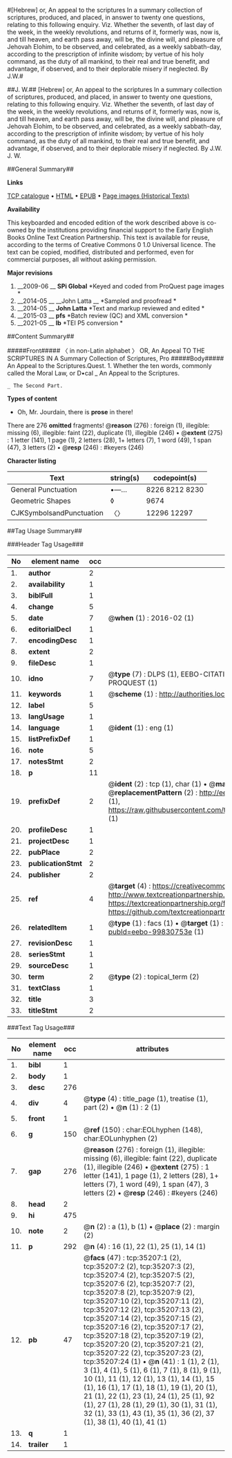 #[Hebrew] or, An appeal to the scriptures In a summary collection of scriptures, produced, and placed, in answer to twenty one questions, relating to this following enquiry. Viz. Whether the seventh, of last day of the week, in the weekly revolutions, and returns of it, formerly was, now is, and till heaven, and earth pass away, will be, the divine will, and pleasure of Jehovah Elohim, to be observed, and celebrated, as a weekly sabbath-day, according to the prescription of infinite wisdom; by vertue of his holy command, as the duty of all mankind, to their real and true benefit, and advantage, if observed, and to their deplorable misery if neglected. By J.W.#

##J. W.##
[Hebrew] or, An appeal to the scriptures In a summary collection of scriptures, produced, and placed, in answer to twenty one questions, relating to this following enquiry. Viz. Whether the seventh, of last day of the week, in the weekly revolutions, and returns of it, formerly was, now is, and till heaven, and earth pass away, will be, the divine will, and pleasure of Jehovah Elohim, to be observed, and celebrated, as a weekly sabbath-day, according to the prescription of infinite wisdom; by vertue of his holy command, as the duty of all mankind, to their real and true benefit, and advantage, if observed, and to their deplorable misery if neglected. By J.W.
J. W.

##General Summary##

**Links**

[TCP catalogue](http://www.ota.ox.ac.uk/tcp/)  • 
[HTML](http://tei.it.ox.ac.uk/tcp/Texts-HTML/free/A67/A67293.html)  • 
[EPUB](http://tei.it.ox.ac.uk/tcp/Texts-EPUB/free/A67/A67293.epub) • 
[Page images (Historical Texts)](https://historicaltexts.jisc.ac.uk/eebo-99830753e)

**Availability**

This keyboarded and encoded edition of the work described above is co-owned by the
    institutions providing financial support to the Early English Books Online Text Creation
    Partnership. This text is available for reuse, according to the terms of  Creative Commons 0 1.0 Universal
    licence. The text can be copied, modified, distributed and performed, even for commercial
    purposes, all without asking permission.

**Major revisions**

1. __2009-06 __ __SPi Global__ *Keyed and coded from ProQuest page images *
1. __2014-05 __ __John Latta __ *Sampled and proofread *
1. __2014-05 __ __John Latta__ *Text and markup reviewed and edited *
1. __2015-03 __ __pfs__ *Batch review (QC) and XML conversion *
1. __2021-05 __ __lb__ *TEI P5 conversion *

##Content Summary##

#####Front#####
〈 in non-Latin alphabet 〉 OR, An Appeal TO THE SCRIPTURES IN A Summary Collection of Scriptures, Pro
#####Body#####
An Appeal to the Scriptures.Quest. 1. Whether the ten words, commonly called the Moral Law, or D•cal
    _ An Appeal to the Scriptures.

    _ The Second Part.

**Types of content**

  * Oh, Mr. Jourdain, there is **prose** in there!

There are 276 **omitted** fragments! 
 @__reason__ (276) : foreign (1), illegible: missing (6), illegible: faint (22), duplicate (1), illegible (246)  •  @__extent__ (275) : 1 letter (141), 1 page (1), 2 letters (28), 1+ letters (7), 1 word (49), 1 span (47), 3 letters (2)  •  @__resp__ (246) : #keyers (246)

**Character listing**


|Text|string(s)|codepoint(s)|
|---|---|---|
|General Punctuation|•—…|8226 8212 8230|
|Geometric Shapes|◊|9674|
|CJKSymbolsandPunctuation|〈〉|12296 12297|

##Tag Usage Summary##

###Header Tag Usage###

|No|element name|occ|attributes|
|---|---|---|---|
|1.|__author__|2||
|2.|__availability__|1||
|3.|__biblFull__|1||
|4.|__change__|5||
|5.|__date__|7| @__when__ (1) : 2016-02 (1)|
|6.|__editorialDecl__|1||
|7.|__encodingDesc__|1||
|8.|__extent__|2||
|9.|__fileDesc__|1||
|10.|__idno__|7| @__type__ (7) : DLPS (1), EEBO-CITATION (1), VID (1), EEBO-PROQUEST (1), STC (2), PROQUEST (1)|
|11.|__keywords__|1| @__scheme__ (1) : http://authorities.loc.gov/ (1)|
|12.|__label__|5||
|13.|__langUsage__|1||
|14.|__language__|1| @__ident__ (1) : eng (1)|
|15.|__listPrefixDef__|1||
|16.|__note__|5||
|17.|__notesStmt__|2||
|18.|__p__|11||
|19.|__prefixDef__|2| @__ident__ (2) : tcp (1), char (1)  •  @__matchPattern__ (2) : ([0-9\-]+):([0-9IVX]+) (1), (.+) (1)  •  @__replacementPattern__ (2) : http://eebo.chadwyck.com/downloadtiff?vid=$1&page=$2 (1), https://raw.githubusercontent.com/textcreationpartnership/Texts/master/tcpchars.xml#$1 (1)|
|20.|__profileDesc__|1||
|21.|__projectDesc__|1||
|22.|__pubPlace__|2||
|23.|__publicationStmt__|2||
|24.|__publisher__|2||
|25.|__ref__|4| @__target__ (4) : https://creativecommons.org/publicdomain/zero/1.0/ (1), http://www.textcreationpartnership.org/docs/. (1), https://textcreationpartnership.org/faq/#faq05 (1), https://github.com/textcreationpartnership (1)|
|26.|__relatedItem__|1| @__type__ (1) : facs (1)  •  @__target__ (1) : https://data.historicaltexts.jisc.ac.uk/view?pubId=eebo-99830753e (1)|
|27.|__revisionDesc__|1||
|28.|__seriesStmt__|1||
|29.|__sourceDesc__|1||
|30.|__term__|2| @__type__ (2) : topical_term (2)|
|31.|__textClass__|1||
|32.|__title__|3||
|33.|__titleStmt__|2||


###Text Tag Usage###

|No|element name|occ|attributes|
|---|---|---|---|
|1.|__bibl__|1||
|2.|__body__|1||
|3.|__desc__|276||
|4.|__div__|4| @__type__ (4) : title_page (1), treatise (1), part (2)  •  @__n__ (1) : 2 (1)|
|5.|__front__|1||
|6.|__g__|150| @__ref__ (150) : char:EOLhyphen (148), char:EOLunhyphen (2)|
|7.|__gap__|276| @__reason__ (276) : foreign (1), illegible: missing (6), illegible: faint (22), duplicate (1), illegible (246)  •  @__extent__ (275) : 1 letter (141), 1 page (1), 2 letters (28), 1+ letters (7), 1 word (49), 1 span (47), 3 letters (2)  •  @__resp__ (246) : #keyers (246)|
|8.|__head__|2||
|9.|__hi__|475||
|10.|__note__|2| @__n__ (2) : a (1), b (1)  •  @__place__ (2) : margin (2)|
|11.|__p__|292| @__n__ (4) : 16 (1), 22 (1), 25 (1), 14 (1)|
|12.|__pb__|47| @__facs__ (47) : tcp:35207:1 (2), tcp:35207:2 (2), tcp:35207:3 (2), tcp:35207:4 (2), tcp:35207:5 (2), tcp:35207:6 (2), tcp:35207:7 (2), tcp:35207:8 (2), tcp:35207:9 (2), tcp:35207:10 (2), tcp:35207:11 (2), tcp:35207:12 (2), tcp:35207:13 (2), tcp:35207:14 (2), tcp:35207:15 (2), tcp:35207:16 (2), tcp:35207:17 (2), tcp:35207:18 (2), tcp:35207:19 (2), tcp:35207:20 (2), tcp:35207:21 (2), tcp:35207:22 (2), tcp:35207:23 (2), tcp:35207:24 (1)  •  @__n__ (41) : 1 (1), 2 (1), 3 (1), 4 (1), 5 (1), 6 (1), 7 (1), 8 (1), 9 (1), 10 (1), 11 (1), 12 (1), 13 (1), 14 (1), 15 (1), 16 (1), 17 (1), 18 (1), 19 (1), 20 (1), 21 (1), 22 (1), 23 (1), 24 (1), 25 (1), 92 (1), 27 (1), 28 (1), 29 (1), 30 (1), 31 (1), 32 (1), 33 (1), 43 (1), 35 (1), 36 (2), 37 (1), 38 (1), 40 (1), 41 (1)|
|13.|__q__|1||
|14.|__trailer__|1||
